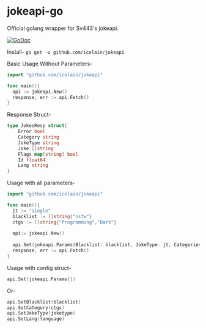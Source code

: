# jokeapi-go
Official golang wrapper for Sv443's jokeapi.

 [![GoDoc](https://godoc.org/github.com/icelain?status.png)](https://godoc.org/github.com/icelain/jokeapi)

Install-
```go get -u github.com/icelain/jokeapi```

Basic Usage Without Parameters-
```go
import "github.com/icelain/jokeapi"

func main(){
  api := jokeapi.New()
  response, err := api.Fetch()
}
```
Response Struct-
```go
type JokesResp struct{
	Error bool
	Category string
	JokeType string
	Joke []string
	Flags map[string] bool
	Id float64
	Lang string
}
```

Usage with all parameters-
```go
import "github.com/icelain/jokeapi"

func main(){
  jt := "single"
  blacklist := []string{"nsfw"}
  ctgs := []string{"Programming","Dark"}
  
  api:= jokeapi.New()
  
  api.Set(jokeapi.Params{Blacklist: blacklist, JokeType: jt, Categories: ctgs})
  response, err := api.Fetch()
}

```
Usage with config struct-
```go
api.Set(jokeapi.Params{})
```
Or-
```go
api.SetBlacklist(blacklist)
api.SetCategory(ctgs)
api.SetJokeType(joketype)
api.SetLang(language)
```
